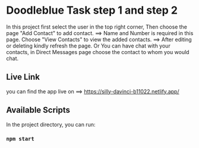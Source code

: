 # Doodleblue Task step 1 and step 2

In this project first select the user in the top right corner,
Then choose the page "Add Contact" to add contact. ==> Name and Number is required in this page.
Choose "View Contacts" to view the added contacts. ==> After editing or deleting kindly refresh the page.
Or You can have chat with your contacts, in Direct Messages page choose the contact to whom you would chat.

## Live Link

you can find the app live on ==> https://silly-davinci-b11022.netlify.app/

## Available Scripts

In the project directory, you can run:

### `npm start`
